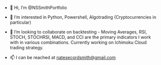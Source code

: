 - 👋 Hi, I’m @NSSmithPortfolio
- 👀 I’m interested in Python, Powershell, Algotrading (Cryptocurrencies in particular)

- 💞️ I’m looking to collaborate on backtesting - Moving Averages, RSI, STOCH, STOCHRSI, MACD, and CCI are the primary indicators I work with in various combinations.  Currently working on Ichimoku Cloud trading strategy.

- 📫 I can be reached at natesecordsmith@gmail.com

<!---
NSSmithPortfolio/NSSmithPortfolio is a ✨ special ✨ repository because its `README.md` (this file) appears on your GitHub profile.
You can click the Preview link to take a look at your changes.
--->
